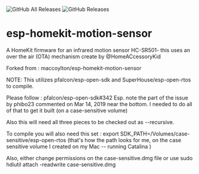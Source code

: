 ![GitHub All Releases](https://img.shields.io/github/downloads/maccoylton/esp-homekit-motion-sensor/total)
![GitHub Releases](https://img.shields.io/github/downloads/maccoylton/esp-homekit-motion-sensor/latest/total)

# esp-homekit-motion-sensor

A HomeKit firmware for an infrared motion sensor HC-SR501- this uses an over the air (OTA) mechanism create by @HomeACcessoryKid 

Forked from :  maccoylton/esp-homekit-motion-sensor 

NOTE: This utilizes  pfalcon/esp-open-sdk and SuperHouse/esp-open-rtos  to compile.  

Please follow : pfalcon/esp-open-sdk#342 Esp. note the part of the issue by phibo23 commented on Mar 14, 2019 near the bottom. I needed to do all of that to get it built (on a case-sensitive volume)

Also this will need all three pieces to be checked out as --recursive.

To compile you will also need this set : export SDK_PATH=/Volumes/case-sensitive/esp-open-rtos
(that's how the path looks for me, on the case sensitive volume I created on my Mac -- running Catalina )

Also, either change permissions on the case-sensitive.dmg file or use sudo hdiutil attach -readwrite case-sensitive.dmg
